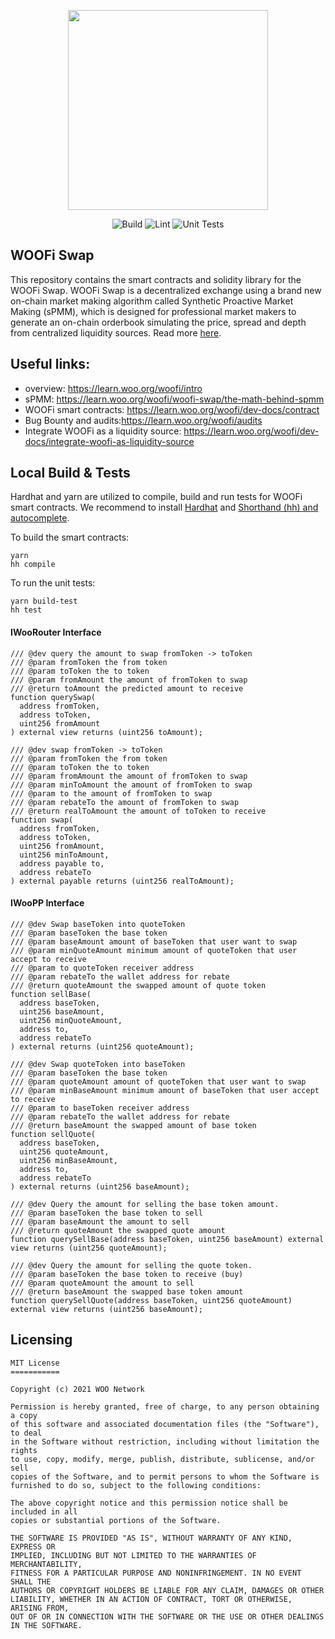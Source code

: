 <p align="center"><img src="https://files.gitbook.com/v0/b/gitbook-x-prod.appspot.com/o/spaces%2F-McghiWP3H5y-b9oQ6H6-887967055%2Fuploads%2FMaPxIQMWO8RcUv6vMK1n%2Flogo2.png?alt=media&token=e51ef4bd-664e-4356-9e38-fdfa12baf27d" width="320" /></p>
<div align="center">
  <a href="https://github.com/woonetwork/woofi_swap_smart_contracts/actions/workflows/build.yml" style="text-decoration:none;">
    <img src="https://github.com/woonetwork/woofi_swap_smart_contracts/actions/workflows/build.yml/badge.svg" alt='Build' />
  </a>
  <a href='https://github.com/woonetwork/woofi_swap_smart_contracts/actions/workflows/lint.yml' style="text-decoration:none;">
    <img src='https://github.com/woonetwork/woofi_swap_smart_contracts/actions/workflows/lint.yml/badge.svg' alt='Lint' />
  </a>
  <a href='https://github.com/woonetwork/woofi_swap_smart_contracts/actions/workflows/unit_tests.yml' style="text-decoration:none;">
    <img src='https://github.com/woonetwork/woofi_swap_smart_contracts/actions/workflows/unit_tests.yml/badge.svg' alt='Unit Tests' />
  </a>
</div>

## WOOFi Swap

This repository contains the smart contracts and solidity library for the WOOFi Swap. WOOFi Swap is a decentralized exchange using a brand new on-chain market making algorithm called Synthetic Proactive Market Making (sPMM), which is designed for professional market makers to generate an on-chain orderbook simulating the price, spread and depth from centralized liquidity sources. Read more [here](https://learn.woo.org/woofi/intro).

## Useful links:

* overview: https://learn.woo.org/woofi/intro
* sPMM: https://learn.woo.org/woofi/woofi-swap/the-math-behind-spmm
* WOOFi smart contracts: https://learn.woo.org/woofi/dev-docs/contract
* Bug Bounty and audits:https://learn.woo.org/woofi/audits
* Integrate WOOFi as a liquidity source: https://learn.woo.org/woofi/dev-docs/integrate-woofi-as-liquidity-source

## Local Build & Tests

Hardhat and yarn are utilized to compile, build and run tests for WOOFi smart contracts. We recommend to install [Hardhat](https://hardhat.org/) and [Shorthand (hh) and autocomplete](https://hardhat.org/guides/shorthand.html).

To build the smart contracts:

```
yarn
hh compile
```

To run the unit tests:

```
yarn build-test
hh test
```

#### IWooRouter Interface

```solidity
/// @dev query the amount to swap fromToken -> toToken
/// @param fromToken the from token
/// @param toToken the to token
/// @param fromAmount the amount of fromToken to swap
/// @return toAmount the predicted amount to receive
function querySwap(
  address fromToken,
  address toToken,
  uint256 fromAmount
) external view returns (uint256 toAmount);

/// @dev swap fromToken -> toToken
/// @param fromToken the from token
/// @param toToken the to token
/// @param fromAmount the amount of fromToken to swap
/// @param minToAmount the amount of fromToken to swap
/// @param to the amount of fromToken to swap
/// @param rebateTo the amount of fromToken to swap
/// @return realToAmount the amount of toToken to receive
function swap(
  address fromToken,
  address toToken,
  uint256 fromAmount,
  uint256 minToAmount,
  address payable to,
  address rebateTo
) external payable returns (uint256 realToAmount);

```

#### IWooPP Interface

```solidity
/// @dev Swap baseToken into quoteToken
/// @param baseToken the base token
/// @param baseAmount amount of baseToken that user want to swap
/// @param minQuoteAmount minimum amount of quoteToken that user accept to receive
/// @param to quoteToken receiver address
/// @param rebateTo the wallet address for rebate
/// @return quoteAmount the swapped amount of quote token
function sellBase(
  address baseToken,
  uint256 baseAmount,
  uint256 minQuoteAmount,
  address to,
  address rebateTo
) external returns (uint256 quoteAmount);

/// @dev Swap quoteToken into baseToken
/// @param baseToken the base token
/// @param quoteAmount amount of quoteToken that user want to swap
/// @param minBaseAmount minimum amount of baseToken that user accept to receive
/// @param to baseToken receiver address
/// @param rebateTo the wallet address for rebate
/// @return baseAmount the swapped amount of base token
function sellQuote(
  address baseToken,
  uint256 quoteAmount,
  uint256 minBaseAmount,
  address to,
  address rebateTo
) external returns (uint256 baseAmount);

/// @dev Query the amount for selling the base token amount.
/// @param baseToken the base token to sell
/// @param baseAmount the amount to sell
/// @return quoteAmount the swapped quote amount
function querySellBase(address baseToken, uint256 baseAmount) external view returns (uint256 quoteAmount);

/// @dev Query the amount for selling the quote token.
/// @param baseToken the base token to receive (buy)
/// @param quoteAmount the amount to sell
/// @return baseAmount the swapped base token amount
function querySellQuote(address baseToken, uint256 quoteAmount) external view returns (uint256 baseAmount);

```

## Licensing

```
MIT License
===========

Copyright (c) 2021 WOO Network

Permission is hereby granted, free of charge, to any person obtaining a copy
of this software and associated documentation files (the "Software"), to deal
in the Software without restriction, including without limitation the rights
to use, copy, modify, merge, publish, distribute, sublicense, and/or sell
copies of the Software, and to permit persons to whom the Software is
furnished to do so, subject to the following conditions:

The above copyright notice and this permission notice shall be included in all
copies or substantial portions of the Software.

THE SOFTWARE IS PROVIDED "AS IS", WITHOUT WARRANTY OF ANY KIND, EXPRESS OR
IMPLIED, INCLUDING BUT NOT LIMITED TO THE WARRANTIES OF MERCHANTABILITY,
FITNESS FOR A PARTICULAR PURPOSE AND NONINFRINGEMENT. IN NO EVENT SHALL THE
AUTHORS OR COPYRIGHT HOLDERS BE LIABLE FOR ANY CLAIM, DAMAGES OR OTHER
LIABILITY, WHETHER IN AN ACTION OF CONTRACT, TORT OR OTHERWISE, ARISING FROM,
OUT OF OR IN CONNECTION WITH THE SOFTWARE OR THE USE OR OTHER DEALINGS IN THE SOFTWARE.
```

